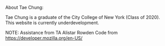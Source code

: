 About Tae Chung:

Tae Chung is a graduate of the City College of New York (Class of 2020). This website is currently underdevelopment.

NOTE: Assistance from TA Alistar Rowden
Code from https://developer.mozilla.org/en-US/